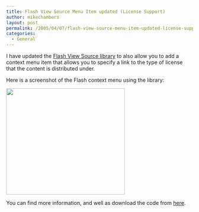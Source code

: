 ```yaml
---
title: Flash View Source Menu Item updated (License Support)
author: mikechambers
layout: post
permalink: /2005/04/07/flash-view-source-menu-item-updated-license-support/
categories:
  - General
---
```



I have updated the [Flash View Source library][1] to also allow you to add a context menu item that allows you to specify a link to the type of license that the content is distributed under.

Here is a screenshot of the Flash context menu using the library:  
<!--more-->

  
<img src="/mesh/files/viewflashsource/menu_screen.gif" width="320" height="287" />

You can find more information, and well as download the code from [here][1].

 [1]: /mesh/archives/007432.cfm